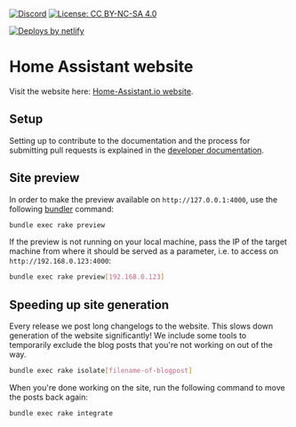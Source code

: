 [![Discord](https://img.shields.io/discord/330944238910963714.svg)](https://www.home-assistant.io/join-chat/)
[![License: CC BY-NC-SA 4.0](https://img.shields.io/badge/License-CC%20BY--NC--SA%204.0-lightgrey.svg)](https://creativecommons.org/licenses/by-nc-sa/4.0/)

[![Deploys by netlify](https://www.netlify.com/img/global/badges/netlify-color-bg.svg)](https://www.netlify.com)

# Home Assistant website

Visit the website here: [Home-Assistant.io website](https://home-assistant.io).

## Setup

Setting up to contribute to the documentation and the process for submitting pull requests is explained in the [developer documentation](https://developers.home-assistant.io/docs/documenting/).

## Site preview

In order to make the preview available on `http://127.0.0.1:4000`, use the following [bundler](
https://bundler.io/
) command:

```bash
bundle exec rake preview
```

If the preview is not running on your local machine, pass the IP of the target machine from where it should be served as a parameter, i.e. to access on `http://192.168.0.123:4000`:

```bash
bundle exec rake preview[192.168.0.123]
```

## Speeding up site generation

Every release we post long changelogs to the website. This slows down generation of the website significantly! We include some tools to temporarily exclude the blog posts that you're not working on out of the way.

```bash
bundle exec rake isolate[filename-of-blogpost]
```

When you're done working on the site, run the following command to move the posts back again:

```bash
bundle exec rake integrate
```

